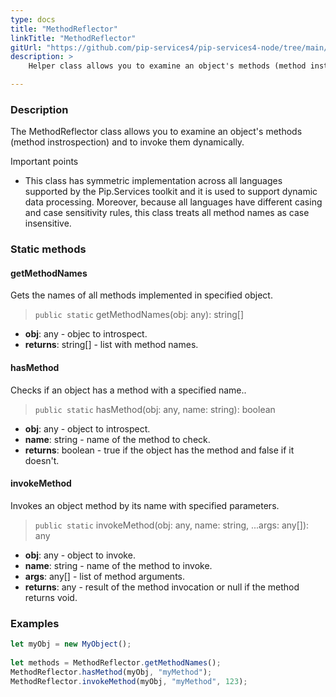 ```yaml
---
type: docs
title: "MethodReflector"
linkTitle: "MethodReflector"
gitUrl: "https://github.com/pip-services4/pip-services4-node/tree/main/pip-services4-commons-node"
description: >
    Helper class allows you to examine an object's methods (method instrospection) and to invoke them dynamically.

---
```


### Description

The MethodReflector class allows you to examine an object's methods (method instrospection) and to invoke them dynamically.

Important points

- This class has symmetric implementation across all languages supported by the Pip.Services toolkit and it is used to support dynamic data processing. Moreover, because all languages have different casing and case sensitivity rules, this class treats all method names as case insensitive.

### Static methods

#### getMethodNames
Gets the names of all methods implemented in specified object.

> `public static` getMethodNames(obj: any): string[]

- **obj**: any - objec to introspect.
- **returns**: string[] - list with method names.

#### hasMethod
Checks if an object has a method with a specified name..

> `public static` hasMethod(obj: any, name: string): boolean

- **obj**: any - object to introspect.
- **name**: string - name of the method to check.
- **returns**: boolean - true if the object has the method and false if it doesn't.

#### invokeMethod
Invokes an object method by its name with specified parameters.

> `public static` invokeMethod(obj: any, name: string, ...args: any[]): any

- **obj**: any - object to invoke.
- **name**: string - name of the method to invoke.
- **args**: any[] - list of method arguments.
- **returns**: any - result of the method invocation or null if the method returns void.

### Examples

```typescript
let myObj = new MyObject();
  
let methods = MethodReflector.getMethodNames();
MethodReflector.hasMethod(myObj, "myMethod");
MethodReflector.invokeMethod(myObj, "myMethod", 123);

```
